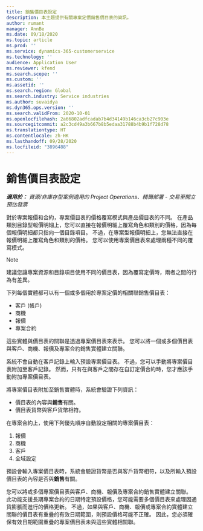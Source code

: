 ```yaml
---
title: 銷售價目表設定
description: 本主題提供有關專案定價銷售價目表的資訊。
author: rumant
manager: AnnBe
ms.date: 09/18/2020
ms.topic: article
ms.prod: ''
ms.service: dynamics-365-customerservice
ms.technology: ''
audience: Application User
ms.reviewer: kfend
ms.search.scope: ''
ms.custom: ''
ms.assetid: ''
ms.search.region: Global
ms.search.industry: Service industries
ms.author: suvaidya
ms.dyn365.ops.version: ''
ms.search.validFrom: 2020-10-01
ms.openlocfilehash: 2a66802adfcadab7b4d34149b146ca3cb27c903e
ms.sourcegitcommit: a2c3cd49a3b667b8b5edaa31788b4b9b1f728d78
ms.translationtype: HT
ms.contentlocale: zh-HK
ms.lasthandoff: 09/28/2020
ms.locfileid: "3896488"
---
```

# <a name="sales-price-list-setup"></a>銷售價目表設定

_**適用於：** 資源/非庫存型案例適用的 Project Operations、精簡部署 - 交易至開立預估發票_

對於專案報價和合約，專案價目表的價格覆寫模式與產品價目表的不同。 在產品類別目錄型報價明細上，您可以直接在報價明細上覆寫角色和類別的價格，因為每個報價明細都只指向一個目錄項目。 不過，在專案型報價明細上，您無法直接在報價明細上覆寫角色和類別的價格。 您可以使用專案價目表來處理兩種不同的覆寫模式。

> [!NOTE]
> 建議您讓專案資源和目錄項目使用不同的價目表，因為覆寫定價時，兩者之間的行為有差異。

下列每個實體都可以有一個或多個用於專案定價的相關聯銷售價目表：

- 客戶 (帳戶) 
- 商機 
- 報價 
- 專案合約

這些實體與價目表的關聯是透過專案價目表來表示。 您可以將一個或多個價目表與客戶、商機、報價及專案合約銷售實體建立關聯。

系統不會自動在客戶記錄上輸入預設專案價目表。 不過，您可以手動將專案價目表附加至客戶記錄。 然而，只有在與客戶之間存在自訂定價合約時，您才應該手動附加專案價目表。 

將專案價目表附加至銷售實體時，系統會驗證下列資訊：

- 價目表的內容與**銷售**有關。 
- 價目表貨幣與客戶貨幣相符。 

在專案合約上，使用下列優先順序自動設定相關的專案價目表：

1. 報價
2. 商機​​
3. 客戶 
4. 全域設定 

預設會輸入專案價目表時，系統會驗證貨幣是否與客戶貨幣相符，以及所輸入預設價目表的內容是否與**銷售**有關。

您可以將或多個專案價目表與客戶、商機、報價及專案合約銷售實體建立關聯。 此功能支援長期專案合約的日期特定預設價格，您可能需要多個價目表來處理因通貨膨脹而進行的價格更新。 不過，如果與客戶、商機、報價或專案合約實體建立關聯的價目表有重疊的有效日期範圍，則預設價格可能不正確。 因此，您必須確保有效日期範圍重疊的專案價目表未與這些實體相關聯。
